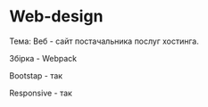 # Web-design

Тема: Веб - сайт постачальника послуг хостинга.

Збірка - Webpack

Bootstap - так

Responsive - так
